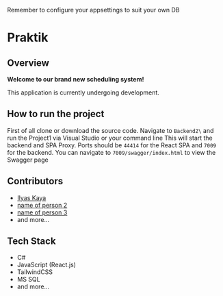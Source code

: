 Remember to configure your appsettings to suit your own DB
# Praktik

## Overview

**Welcome to our brand new scheduling system!**

This application is currently undergoing development.

## How to run the project
First of all clone or download the source code.
Navigate to `Backend2\` and run the Project1 via Visual Studio or your command line
This will start the backend and SPA Proxy.
Ports should be `44414` for the React SPA and `7009` for the backend. You can navigate to `7009/swagger/index.html` to view the Swagger page

## Contributors
- [Ilyas Kaya](https://github.com/AkivVonAkira)
- [name of person 2](https://github.com/CaiusMatei/Praktik)
- [name of person 3](https://github.com/CaiusMatei/Praktik)
- and more...

## Tech Stack
- C#
- JavaScript (React.js)
- TailwindCSS
- MS SQL
- and more...
